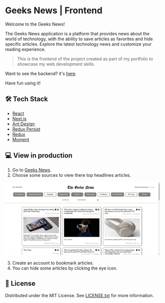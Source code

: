 # Geeks News | Frontend

Welcome to the Geeks News!

The Geeks News application is a platform that provides news about the world of technology, with the ability to save articles as favorites and hide specific articles. Explore the latest technology news and customize your reading experience.

> This is the frontend of the project created as part of my portfolio to showcase my web development skills.

Want to see the backend? it's [here](https://github.com/chewbacca234/geeks-news_backend.git).

Have fun using it!

## 🛠️ Tech Stack

- [React](https://reactjs.org/)
- [Next.js](https://nextjs.org/)
- [Ant Design](https://ant.design/)
- [Redux Persist](https://www.npmjs.com/package/redux-persist)
- [Redux](https://react-redux.js.org/)
- [Moment](https://momentjs.com/)

## 💻 View in production

1. Go to [Geeks News](https://geeks-news.vercel.app/).
2. Choose some sources to view there top headlines articles.

![app screenshot](./public/images/geeks-news-snapshot-1.jpg)

3. Create an account to bookmark articles.
4. You can hide some articles by clicking the eye icon.

## 📰 License

Distributed under the MIT License. See [LICENSE.txt](./LICENCE.txt) for more information.
